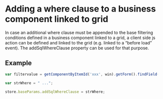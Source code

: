 # Adding a where clause to a business component linked to grid

In case an additional where clause must be appended to the base filtering conditions defined in a business component linked to a grid, a client side js action can be defined and linked to the grid \(e.g. linked to a “before load” event\). The addSqlWhereClause property can be used for that purpose.

## Example

```javascript
var filtervalue = getComponentByItemId('xxx', win).getForm().findField('filterName').getValue();

var strWhere = " ...";

store.baseParams.addSqlWhereClause = strWhere;
```

